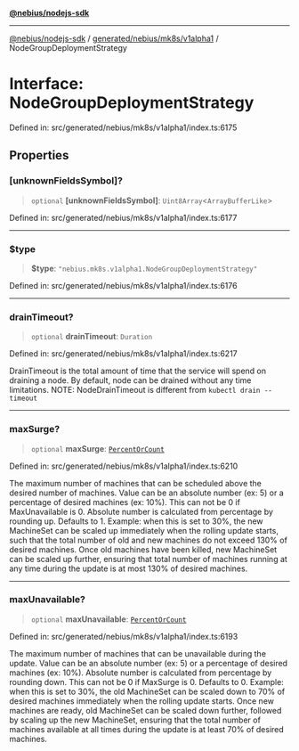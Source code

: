[**@nebius/nodejs-sdk**](../../../../../README.md)

---

[@nebius/nodejs-sdk](../../../../../README.md) / [generated/nebius/mk8s/v1alpha1](../README.md) / NodeGroupDeploymentStrategy

# Interface: NodeGroupDeploymentStrategy

Defined in: src/generated/nebius/mk8s/v1alpha1/index.ts:6175

## Properties

### \[unknownFieldsSymbol\]?

> `optional` **\[unknownFieldsSymbol\]**: `Uint8Array`\<`ArrayBufferLike`\>

Defined in: src/generated/nebius/mk8s/v1alpha1/index.ts:6177

---

### $type

> **$type**: `"nebius.mk8s.v1alpha1.NodeGroupDeploymentStrategy"`

Defined in: src/generated/nebius/mk8s/v1alpha1/index.ts:6176

---

### drainTimeout?

> `optional` **drainTimeout**: `Duration`

Defined in: src/generated/nebius/mk8s/v1alpha1/index.ts:6217

DrainTimeout is the total amount of time that the service will spend on draining a node.
By default, node can be drained without any time limitations.
NOTE: NodeDrainTimeout is different from `kubectl drain --timeout`

---

### maxSurge?

> `optional` **maxSurge**: [`PercentOrCount`](PercentOrCount.md)

Defined in: src/generated/nebius/mk8s/v1alpha1/index.ts:6210

The maximum number of machines that can be scheduled above the
desired number of machines.
Value can be an absolute number (ex: 5) or a percentage of
desired machines (ex: 10%).
This can not be 0 if MaxUnavailable is 0.
Absolute number is calculated from percentage by rounding up.
Defaults to 1.
Example: when this is set to 30%, the new MachineSet can be scaled
up immediately when the rolling update starts, such that the total
number of old and new machines do not exceed 130% of desired
machines. Once old machines have been killed, new MachineSet can
be scaled up further, ensuring that total number of machines running
at any time during the update is at most 130% of desired machines.

---

### maxUnavailable?

> `optional` **maxUnavailable**: [`PercentOrCount`](PercentOrCount.md)

Defined in: src/generated/nebius/mk8s/v1alpha1/index.ts:6193

The maximum number of machines that can be unavailable during the update.
Value can be an absolute number (ex: 5) or a percentage of desired
machines (ex: 10%).
Absolute number is calculated from percentage by rounding down.
This can not be 0 if MaxSurge is 0.
Defaults to 0.
Example: when this is set to 30%, the old MachineSet can be scaled
down to 70% of desired machines immediately when the rolling update
starts. Once new machines are ready, old MachineSet can be scaled
down further, followed by scaling up the new MachineSet, ensuring
that the total number of machines available at all times
during the update is at least 70% of desired machines.
